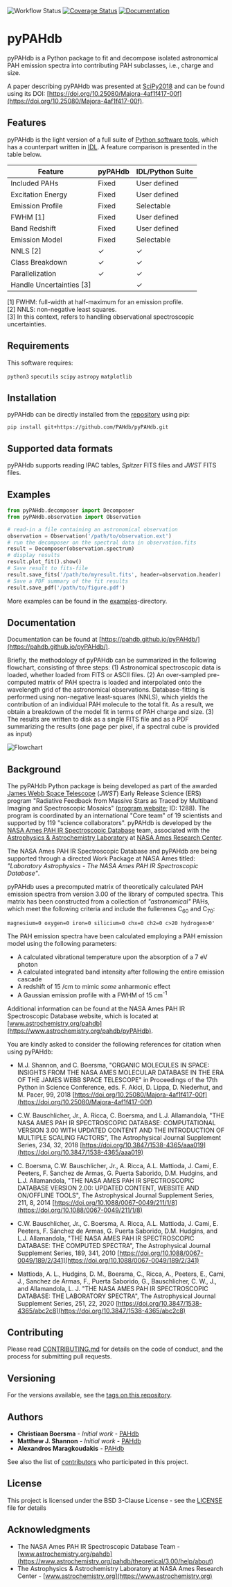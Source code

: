![Workflow
Status](https://github.com/pahdb/pyPAHdb/actions/workflows/ci.yml/badge.svg)
[![Coverage
Status](https://codecov.io/gh/PAHdb/pyPAHdb/graph/badge.svg)](https://codecov.io/gh/PAHdb/pyPAHdb)
[![Documentation](https://img.shields.io/badge/docs-available-brightgreen.svg)](https://pahdb.github.io/pyPAHdb/)

# pyPAHdb

pyPAHdb is a Python package to fit and decompose isolated astronomical PAH
emission spectra into contributing PAH subclasses, i.e., charge and size.

A paper describing pyPAHdb was presented at
[SciPy2018](https://scipy2018.scipy.org) and can be found using its DOI:
[https://doi.org/10.25080/Majora-4af1f417-00f](https://doi.org/10.25080/Majora-4af1f417-00f).

## Features

pyPAHdb is the light version of a full suite of [Python software
tools](https://github.com/PAHdb/AmesPAHdbPythonSuite), which has a counterpart
written in [IDL](https://github.com/PAHdb/AmesPAHdbIDLSuite). A feature
comparison is presented in the table below.

| Feature                  | pyPAHdb | IDL/Python Suite |
| ------------------------ | ------- | ---------------- |
| Included PAHs            | Fixed   | User defined     |
| Excitation Energy        | Fixed   | User defined     |
| Emission Profile         | Fixed   | Selectable       |
| FWHM [1]                 | Fixed   | User defined     |
| Band Redshift            | Fixed   | User defined     |
| Emission Model           | Fixed   | Selectable       |
| NNLS [2]                 | ✓       | ✓                |
| Class Breakdown          | ✓       | ✓                |
| Parallelization          | ✓       | ✓                |
| Handle Uncertainties [3] |         | ✓                |

[1] FWHM: full-width at half-maximum for an emission profile.\
[2] NNLS: non-negative least squares.\
[3] In this context, refers to handling observational spectroscopic
uncertainties.

## Requirements

This software requires:

`python3` `specutils` `scipy` `astropy` `matplotlib`

## Installation

pyPAHdb can be directly installed from the
[repository](https://github.com/PAHdb/pyPAHdb) using pip:

`pip install git+https://github.com/PAHdb/pyPAHdb.git`

## Supported data formats

pyPAHdb supports reading IPAC tables, _Spitzer_ FITS files and _JWST_ FITS files.

## Examples

```python
from pyPAHdb.decomposer import Decomposer
from pyPAHdb.observation import Observation

# read-in a file containing an astronomical observation
observation = Observation('/path/to/observation.ext')
# run the decomposer on the spectral data in observation.fits
result = Decomposer(observation.spectrum)
# display results
result.plot_fit().show()
# Save result to fits-file
result.save_fits('/path/to/myresult.fits', header=observation.header)
# Save a PDF summary of the fit results
result.save_pdf('/path/to/figure.pdf')
```

More examples can be found in the [examples](examples)-directory.

## Documentation

Documentation can be found at
[https://pahdb.github.io/pyPAHdb/](https://pahdb.github.io/pyPAHdb/).

Briefly, the methodology of pyPAHdb can be summarized in the following
flowchart, consisting of three steps: (1) Astronomical spectroscopic data is
loaded, whether loaded from FITS or ASCII files. (2) An over-sampled
pre-computed matrix of PAH spectra is loaded and interpolated onto the
wavelength grid of the astronomical observations. Database-fitting is performed
using non-negative least-squares (NNLS), which yields the contribution of an
individual PAH molecule to the total fit. As a result, we obtain a breakdown of
the model fit in terms of PAH charge and size. (3) The results are written to
disk as a single FITS file and as a PDF summarizing the results (one page per
pixel, if a spectral cube is provided as input)

![Flowchart](docs/source/figures/fig_flowchart.png)

## Background

The pyPAHdb Python package is being developed as part of the awarded [James Webb
Space Telescope](https://www.jwst.nasa.gov/) (_JWST_) Early Release Science
(ERS) program "Radiative Feedback from Massive Stars as Traced by Multiband
Imaging and Spectroscopic Mosaics" ([program website](http://pdrs4all.org/); ID:
1288). The program is coordinated by an international "Core team" of 19
scientists and supported by 119 "science collaborators". pyPAHdb is developed by
the [NASA Ames PAH IR Spectroscopic
Database](https://www.astrochemistry.org/pahdb/) team, associated with the
[Astrophysics & Astrochemistry Laboratory](https://www.astrochemistry.org) at
[NASA Ames Research Center](https://www.nasa.gov/centers/ames).

The NASA Ames PAH IR Spectroscopic Database and pyPAHdb are being supported
through a directed Work Package at NASA Ames titled: _"Laboratory Astrophysics -
The NASA Ames PAH IR Spectroscopic Database"_.

pyPAHdb uses a precomputed matrix of theoretically calculated PAH emission
spectra from version 3.00 of the library of computed spectra. This matrix has
been constructed from a collection of _"astronomical"_ PAHs, which meet the
following criteria and include the fullerenes C<sub>60</sub> and C<sub>70</sub>:

```IDL
magnesium=0 oxygen=0 iron=0 silicium=0 chx=0 ch2=0 c>20 hydrogen>0'
```

The PAH emission spectra have been calculated employing a PAH emission model
using the following parameters:

- A calculated vibrational temperature upon the absorption of a 7 eV photon
- A calculated integrated band intensity after following the entire emission
  cascade
- A redshift of 15 /cm to mimic _some_ anharmonic effect
- A Gaussian emission profile with a FWHM of 15 cm<sup>-1</sup>

Additional information can be found at the NASA Ames PAH IR Spectroscopic
Database website, which is located at
[www.astrochemistry.org/pahdb](https://www.astrochemistry.org/pahdb/pyPAHdb).

You are kindly asked to consider the following references for citation when
using pyPAHdb:

- M.J. Shannon, and C. Boersma, "ORGANIC MOLECULES IN SPACE: INSIGHTS FROM THE
  NASA AMES MOLECULAR DATABASE IN THE ERA OF THE JAMES WEBB SPACE TELESCOPE" in
  Proceedings of the 17th Python in Science Conference, eds. F. Akici, D. Lippa,
  D. Niederhut, and M. Pacer, 99, 2018
  [https://doi.org/10.25080/Majora-4af1f417-00f](https://doi.org/10.25080/Majora-4af1f417-00f)

- C.W. Bauschlicher, Jr., A. Ricca, C. Boersma, and L.J. Allamandola, "THE NASA
  AMES PAH IR SPECTROSCOPIC DATABASE: COMPUTATIONAL VERSION 3.00 WITH UPDATED
  CONTENT AND THE INTRODUCTION OF MULTIPLE SCALING FACTORS", The Astrophysical
  Journal Supplement Series, 234, 32, 2018
  [https://doi.org/10.3847/1538-4365/aaa019](https://doi.org/10.3847/1538-4365/aaa019)

- C. Boersma, C.W. Bauschlicher, Jr., A. Ricca, A.L. Mattioda, J. Cami, E.
  Peeters, F. Sanchez de Armas, G. Puerta Saborido, D.M. Hudgins, and L.J.
  Allamandola, "THE NASA AMES PAH IR SPECTROSCOPIC DATABASE VERSION 2.00:
  UPDATED CONTENT, WEBSITE AND ON/OFFLINE TOOLS", The Astrophysical Journal
  Supplement Series, 211, 8, 2014
  [https://doi.org/10.1088/0067-0049/211/1/8](https://doi.org/10.1088/0067-0049/211/1/8)

- C.W. Bauschlicher, Jr., C. Boersma, A. Ricca, A.L. Mattioda, J. Cami, E.
  Peeters, F. S&#225;nchez de Armas, G. Puerta Saborido, D.M. Hudgins, and L.J.
  Allamandola, "THE NASA AMES PAH IR SPECTROSCOPIC DATABASE: THE COMPUTED
  SPECTRA", The Astrophysical Journal Supplement Series, 189, 341, 2010
  [https://doi.org/10.1088/0067-0049/189/2/341](https://doi.org/10.1088/0067-0049/189/2/341)

- Mattioda, A. L., Hudgins, D. M., Boersma, C., Ricca, A., Peeters, E., Cami,
  J., Sanchez de Armas, F., Puerta Saborido, G., Bauschlicher, C. W., J., and
  Allamandola, L. J. "THE NASA AMES PAH IR SPECTROSCOPIC DATABASE: THE
  LABORATORY SPECTRA", The Astrophysical Journal Supplement Series, 251, 22,
  2020
  [https://doi.org/10.3847/1538-4365/abc2c8](https://doi.org/10.3847/1538-4365/abc2c8)

## Contributing

Please read [CONTRIBUTING.md](CONTRIBUTING.md) for details on the code of
conduct, and the process for submitting pull requests.

## Versioning

For the versions available, see the [tags on this
repository](https://github.com/pahdb/pyPAHdb/tags).

## Authors

- **Christiaan Boersma** - _Initial work_ - [PAHdb](https://github.com/pahdb)
- **Matthew J. Shannon** - _Initial work_ - [PAHdb](https://github.com/pahdb)
- **Alexandros Maragkoudakis** - [PAHdb](https://github.com/pahdb)

See also the list of [contributors](AUTHORS.md) who participated in this
project.

## License

This project is licensed under the BSD 3-Clause License - see the
[LICENSE](LICENSE) file for details

## Acknowledgments

- The NASA Ames PAH IR Spectroscopic Database Team -
  [www.astrochemistry.org/pahdb](https://www.astrochemistry.org/pahdb/theoretical/3.00/help/about)
- The Astrophysics & Astrochemistry Laboratory at NASA Ames Research Center -
  [www.astrochemistry.org](https://www.astrochemistry.org)
